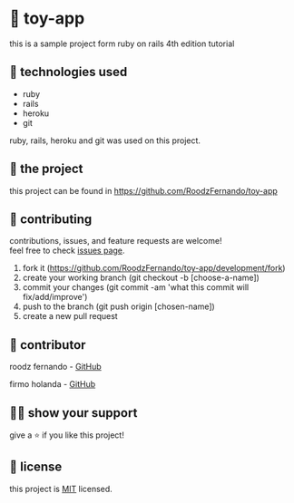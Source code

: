 # 📃 toy-app

this is a sample project form ruby on rails 4th edition tutorial



## 📡 technologies used

- ruby
- rails
- heroku
- git

ruby, rails, heroku and git was used on this project.



## 🚀 the project

this project can be found in https://github.com/RoodzFernando/toy-app



## 🤝 contributing

contributions, issues, and feature requests are welcome!<br/>feel free to check [issues page](https://github.com/RoodzFernando/toy-app/development/issues).

1. fork it (https://github.com/RoodzFernando/toy-app/development/fork)
2. create your working branch (git checkout -b [choose-a-name])
3. commit your changes (git commit -am 'what this commit will fix/add/improve')
4. push to the branch (git push origin [chosen-name])
5. create a new pull request



## 🤖 contributor

roodz fernando - [GitHub](https://github.com/RoodzFernando)

firmo holanda - [GitHub](https://github.com/firmoholanda)


## 🙋‍♂ show your support

give a ⭐️ if you like this project!



## 📝 license

this project is [MIT](https://github.com/RoodzFernando/toy-app/development/license.txt) licensed.
